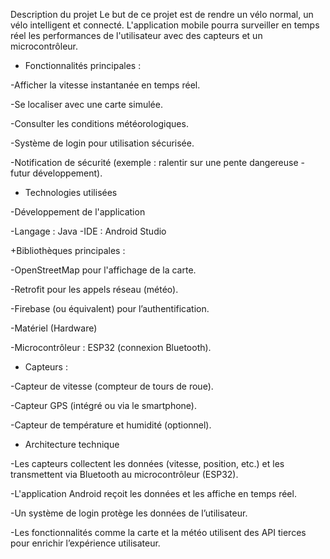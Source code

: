 Description du projet
  Le but de ce projet est de rendre un vélo normal, un vélo intelligent et connecté. L'application mobile pourra surveiller en temps réel les performances de l'utilisateur 
avec des capteurs et un microcontrôleur.

+ Fonctionnalités principales :

-Afficher la vitesse instantanée en temps réel.

-Se localiser avec une carte simulée.

-Consulter les conditions météorologiques.

-Système de login pour utilisation sécurisée.

-Notification de sécurité (exemple : ralentir sur une pente dangereuse - futur développement).

+ Technologies utilisées

-Développement de l'application

-Langage : Java
-IDE : Android Studio

+Bibliothèques principales :

-OpenStreetMap pour l'affichage de la carte.

-Retrofit pour les appels réseau (météo).

-Firebase (ou équivalent) pour l’authentification.

-Matériel (Hardware)

-Microcontrôleur : ESP32 (connexion Bluetooth).

+ Capteurs :

-Capteur de vitesse (compteur de tours de roue).

-Capteur GPS (intégré ou via le smartphone).

-Capteur de température et humidité (optionnel).

+ Architecture technique

-Les capteurs collectent les données (vitesse, position, etc.) et les transmettent via Bluetooth au microcontrôleur (ESP32).

-L'application Android reçoit les données et les affiche en temps réel.

-Un système de login protège les données de l’utilisateur.

-Les fonctionnalités comme la carte et la météo utilisent des API tierces pour enrichir l’expérience utilisateur.


